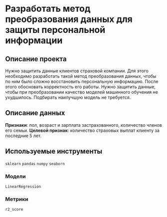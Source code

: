 # Разработать метод преобразования данных для защиты персональной информации

## Описание проекта

Нужно защитить данные клиентов страховой компании. Для этого необходимо разработать такой метод преобразования данных, чтобы по ним было сложно восстановить персональную информацию. После этого обосновать корректность его работы.
Нужно защитить данные, чтобы при преобразовании качество моделей машинного обучения не ухудшилось. Подбирать наилучшую модель не требуется.

## Описание данных

**Признаки**: пол, возраст и зарплата застрахованного, количество членов его семьи.
**Целевой признак**: количество страховых выплат клиенту за последние 5 лет.

## Используемые инструменты

`sklearn` `pandas` `numpy` `seaborn`

### Модели

`LinearRegression`

### Метрики

`r2_score`
